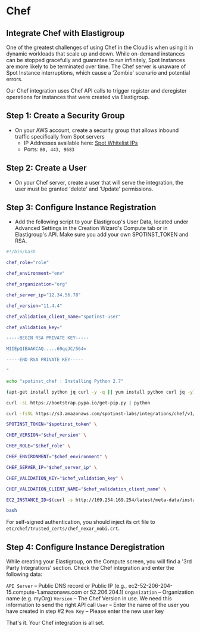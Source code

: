 # Chef

## Integrate Chef with Elastigroup

One of the greatest challenges of using Chef in the Cloud is when using it in dynamic workloads that scale up and down. While on-demand instances can be stopped gracefully and guarantee to run infinitely, Spot Instances are more likely to be terminated over time. The Chef server is unaware of Spot Instance interruptions, which cause a 'Zombie' scenario and potential errors.

Our Chef integration uses Chef API calls to trigger register and deregister operations for instances that were created via Elastigroup.

## Step 1: Create a Security Group

- On your AWS account, create a security group that allows inbound traffic specifically from Spot servers
  - IP Addresses available here: [Spot Whitelist IPs](administration/api/whitelist-ips)
  - Ports: `80, 443, 9683`

## Step 2: Create a User

- On your Chef server, create a user that will serve the integration, the user must be granted 'delete' and 'Update' permissions.

## Step 3: Configure Instance Registration

- Add the following script to your Elastigroup's User Data, located under Advanced Settings in the Creation Wizard's Compute tab or in Elastigroup's API. Make sure you add your own SPOTINST_TOKEN and RSA.

```bash
#!/bin/bash

chef_role="role"

chef_environment="env"

chef_organization="org"

chef_server_ip="12.34.56.78"

chef_version="11.4.4"

chef_validation_client_name="spotinst-user"

chef_validation_key="

-----BEGIN RSA PRIVATE KEY-----

MIIEpQIBAAKCAQ.....69qqJC/564=

-----END RSA PRIVATE KEY-----

"

echo "spotinst_chef : Installing Python 2.7"

(apt-get install python jq curl -y -q || yum install python curl jq -y) 2>/dev/null

curl -sL https://bootstrap.pypa.io/get-pip.py | python

curl -fsSL https://s3.amazonaws.com/spotinst-labs/integrations/chef/v1/init.sh | \

SPOTINST_TOKEN="$spotinst_token" \

CHEF_VERSION="$chef_version" \

CHEF_ROLE="$chef_role" \

CHEF_ENVIRONMENT="$chef_environment" \

CHEF_SERVER_IP="$chef_server_ip" \

CHEF_VALIDATION_KEY="$chef_validation_key" \

CHEF_VALIDATION_CLIENT_NAME="$chef_validation_client_name" \

EC2_INSTANCE_ID=$(curl -s http://169.254.169.254/latest/meta-data/instance-id) \

bash
```

For self-signed authentication, you should inject its crt file to `etc/chef/trusted_certs/chef_nexar_mobi.crt`.

## Step 4: Configure Instance Deregistration

While creating your Elastigroup, on the Compute screen, you will find a '3rd Party Integrations' section. Check the Chef integration and enter the following data:

`API Server` – Public DNS record or Public IP (e.g., ec2-52-206-204-15.compute-1.amazonaws.com or 52.206.204.1)
`Organization` – Organization name (e.g. myOrg)
`Version` – The Chef Version in use. We need this information to send the right API call
`User` – Enter the name of the user you have created in step #2
`Pem Key` – Please enter the new user key

That's it. Your Chef integration is all set.
